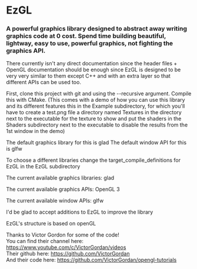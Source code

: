 # EzGL

### A powerful graphics library designed to abstract away writing graphics code at 0 cost. Spend time building beautiful, lightway, easy to use, powerful graphics, not fighting the graphics API.

There currently isn't any direct documentation since the header files + OpenGL documentation should be enough since EzGL is designed to be very very similar to them except C++ and with an extra layer so that different APIs can be used too.

First, clone this project with git and using the --recursive argument. Compile this with CMake. (This comes with a demo of how you can use this library and its different features this in the Example subdirectory, for which you'll have to create a test.png file a directory named Textures in the directory next to the executable for the texture to show and put the shaders in the Shaders subdirectory next to the executable to disable the results from the 1st window in the demo)

The default graphics library for this is glad
The default window API for this is glfw

To choose a different libraries change the target_compile_definitions for EzGL in the EzGL subdirectory

The current available graphics libraries:
glad

The current available graphics APIs:
OpenGL 3

The current available window APIs:
glfw

I'd be glad to accept additions to EzGL to improve the library

EzGL's structure is based on openGL

Thanks to Victor Gordon for some of the code! <br/>
You can find their channel here: https://www.youtube.com/c/VictorGordan/videos <br/>
Their github here: https://github.com/VictorGordan <br/>
And their code here: https://github.com/VictorGordan/opengl-tutorials <br/>
